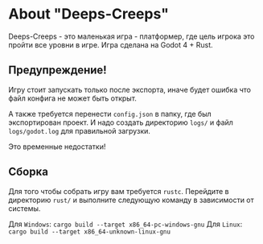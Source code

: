 # About "Deeps-Creeps"
Deeps-Creeps - это маленькая игра - платформер, где цель игрока это пройти все уровни в игре.
Игра сделана на Godot 4 + Rust.

## Предупреждение!
Игру стоит запускать только после экспорта, 
иначе будет ошибка что файл конфига не может быть открыт. 

А также требуется перенести `config.json` в папку, где был экспортирован проект.
И надо создать директорию `logs/` и файл `logs/godot.log` для правильной загрузки.

Это временные недостатки!

## Сборка
Для того чтобы собрать игру вам требуется `rustc`. Перейдите в директорию `rust/` и выполните следующую
команду в зависимости от системы.

Для `Windows`: `cargo build --target x86_64-pc-windows-gnu`
Для `Linux`: `cargo build --target x86_64-unknown-linux-gnu`
